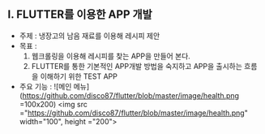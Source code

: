 ## I. FLUTTER를 이용한 APP 개발
- 주제 : 냉장고의 남음 재료를 이용해 레시피 제안
- 목표 : 
    1. 웹크롤링을 이용해 레시피를 찾는 APP을 만들어 본다.
    2. FLUTTER를 통한 기본적인 APP개발 방법을 숙지하고 APP을 출시하는 흐름을 이해하기 위한 TEST APP
- 주요 기능 : ![메인 메뉴](https://github.com/disco87/flutter/blob/master/image/health.png =100x200)
<img src ="https://github.com/disco87/flutter/blob/master/image/health.png" width="100", height ="200">
